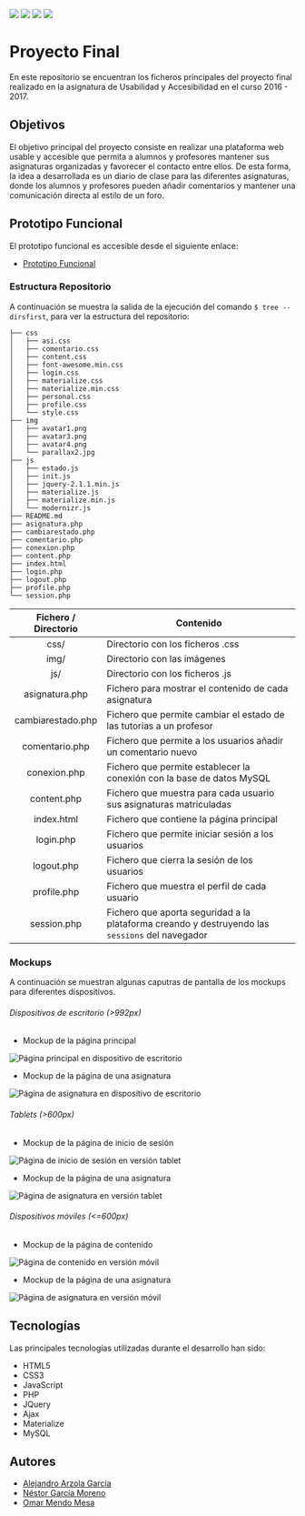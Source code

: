![](https://img.shields.io/badge/AA%20WCAG%202.0-89%25-brightgreen.svg)
![](https://img.shields.io/badge/PHP-5.5.9-blue.svg)
![](https://img.shields.io/badge/MySQL-14.14-lightgrey.svg)
![](https://img.shields.io/badge/contributors-3-orange.svg)

# Proyecto Final

En este repositorio se encuentran los ficheros principales del proyecto final realizado en la asignatura de Usabilidad y Accesibilidad en el curso 2016 - 2017.

## Objetivos

El objetivo principal del proyecto consiste en realizar una plataforma web usable y accesible que permita a alumnos y profesores mantener sus asignaturas organizadas y favorecer el contacto entre ellos. De esta forma, la idea a desarrollada es un diario de clase para las diferentes asignaturas, donde los alumnos y profesores pueden añadir comentarios y mantener una comunicación directa al estilo de un foro.

## Prototipo Funcional

El prototipo funcional es accesible desde el siguiente enlace: 
* [Prototipo Funcional](http://banot.etsii.ull.es/alu4606/proyectoUYA/index.html)

### Estructura Repositorio

A continuación se muestra la salida de la ejecución del comando `$ tree --dirsfirst`, para ver la estructura del repositorio:

```
├── css
│   ├── asi.css
│   ├── comentario.css
│   ├── content.css
│   ├── font-awesome.min.css
│   ├── login.css
│   ├── materialize.css
│   ├── materialize.min.css
│   ├── personal.css
│   ├── profile.css
│   └── style.css
├── img
│   ├── avatar1.png
│   ├── avatar3.png
│   ├── avatar4.png
│   └── parallax2.jpg
├── js
│   ├── estado.js
│   ├── init.js
│   ├── jquery-2.1.1.min.js
│   ├── materialize.js
│   ├── materialize.min.js
│   └── modernizr.js
├── README.md
├── asignatura.php
├── cambiarestado.php
├── comentario.php
├── conexion.php
├── content.php
├── index.html
├── login.php
├── logout.php
├── profile.php
└── session.php
```

| Fichero / Directorio | Contenido                           |
|:--------------------:|-------------------------------------|
| css/                 | Directorio con los ficheros .css |
| img/                 | Directorio con las imágenes |
| js/                  | Directorio con los ficheros .js |
| asignatura.php       | Fichero para mostrar el contenido de cada asignatura |
| cambiarestado.php    | Fichero que permite cambiar el estado de las tutorias a un profesor | 
| comentario.php       | Fichero que permite a los usuarios añadir un comentario nuevo | 
| conexion.php         | Fichero que permite establecer la conexión con la base de datos MySQL | 
| content.php          | Fichero que muestra para cada usuario sus asignaturas matriculadas | 
| index.html           | Fichero que contiene la página principal | 
| login.php            | Fichero que permite iniciar sesión a los usuarios | 
| logout.php           | Fichero que cierra la sesión de los usuarios | 
| profile.php          | Fichero que muestra el perfil de cada usuario | 
| session.php          | Fichero que aporta seguridad a la plataforma creando y destruyendo las `sessions` del navegador |  

### Mockups

A continuación se muestran algunas caputras de pantalla de los mockups para diferentes dispositivos.

###### Dispositivos de escritorio (>992px)

* Mockup de la página principal

![Página principal en dispositivo de escritorio](./images/inicial-escritorio.png)

* Mockup de la página de una asignatura

![Página de asignatura en dispositivo de escritorio](./images/asi-escritorio.png)

###### Tablets (>600px)

* Mockup de la página de inicio de sesión

![Página de inicio de sesión en versión tablet](./images/login-tablet.png)

* Mockup de la página de una asignatura

![Página de asignatura en versión tablet](./images/asi-tablet.png)

###### Dispositivos móviles (<=600px)

* Mockup de la página de contenido

![Página de contenido en versión móvil](./images/content-movil.png)

* Mockup de la página de una asignatura

![Página de asignatura en versión móvil](./images/asi-movil.png) 

## Tecnologías

Las principales tecnologías utilizadas durante el desarrollo han sido:
* HTML5
* CSS3
* JavaScript
* PHP
* JQuery
* Ajax
* Materialize
* MySQL

## Autores

* [Alejandro Arzola García](https://aleag.github.io/)
* [Néstor García Moreno](https://nestor-gm.github.io/)
* [Omar Mendo Mesa](https://ozzrocker95.github.io/)
